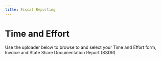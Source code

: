 ```yaml
---
title: Fiscal Reporting
---
```


# Time and Effort

Use the uploader below to browse to and select your Time and Effort form, Invoice and State Share Documentation Report (SSDR)

<script src="https://csuchico.app.box.com/upload-widget/embed.js?folderID=53488856720&title=Submit%20File(s)%20to%20upload_here&instructions=Upload%20your%20files%20here.%20&isDescriptionFieldShown=1&isEmailRequired=1&width=385&height=420&token=dk26enkba30gg2bvemg6aag5xzpdkm52" type="text/javascript"></script>

